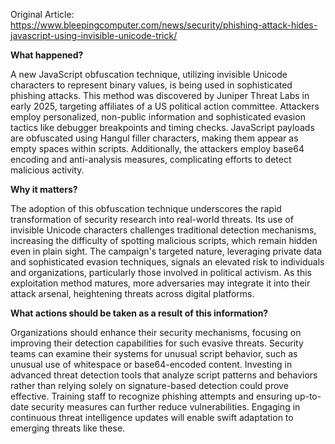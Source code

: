 Original Article: https://www.bleepingcomputer.com/news/security/phishing-attack-hides-javascript-using-invisible-unicode-trick/

**What happened?**

A new JavaScript obfuscation technique, utilizing invisible Unicode characters to represent binary values, is being used in sophisticated phishing attacks. This method was discovered by Juniper Threat Labs in early 2025, targeting affiliates of a US political action committee. Attackers employ personalized, non-public information and sophisticated evasion tactics like debugger breakpoints and timing checks. JavaScript payloads are obfuscated using Hangul filler characters, making them appear as empty spaces within scripts. Additionally, the attackers employ base64 encoding and anti-analysis measures, complicating efforts to detect malicious activity.

**Why it matters?**

The adoption of this obfuscation technique underscores the rapid transformation of security research into real-world threats. Its use of invisible Unicode characters challenges traditional detection mechanisms, increasing the difficulty of spotting malicious scripts, which remain hidden even in plain sight. The campaign's targeted nature, leveraging private data and sophisticated evasion techniques, signals an elevated risk to individuals and organizations, particularly those involved in political activism. As this exploitation method matures, more adversaries may integrate it into their attack arsenal, heightening threats across digital platforms.

**What actions should be taken as a result of this information?**

Organizations should enhance their security mechanisms, focusing on improving their detection capabilities for such evasive threats. Security teams can examine their systems for unusual script behavior, such as unusual use of whitespace or base64-encoded content. Investing in advanced threat detection tools that analyze script patterns and behaviors rather than relying solely on signature-based detection could prove effective. Training staff to recognize phishing attempts and ensuring up-to-date security measures can further reduce vulnerabilities. Engaging in continuous threat intelligence updates will enable swift adaptation to emerging threats like these.